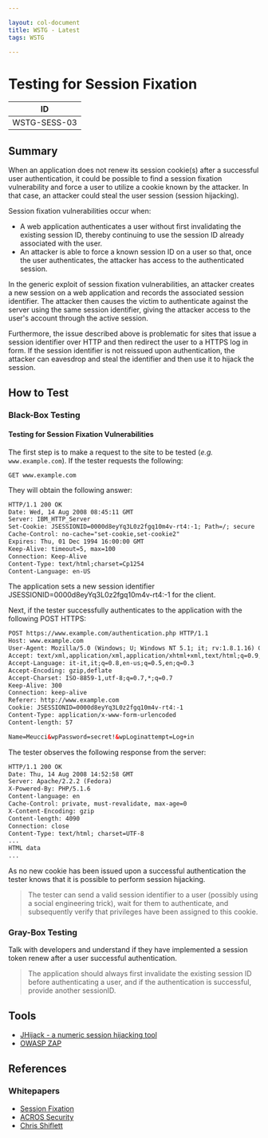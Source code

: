 ```yaml
---

layout: col-document
title: WSTG - Latest
tags: WSTG

---
```

# Testing for Session Fixation

|ID           |
|-------------|
|WSTG-SESS-03|

## Summary

When an application does not renew its session cookie(s) after a successful user authentication, it could be possible to find a session fixation vulnerability and force a user to utilize a cookie known by the attacker. In that case, an attacker could steal the user session (session hijacking).

Session fixation vulnerabilities occur when:

- A web application authenticates a user without first invalidating the existing session ID, thereby continuing to use the session ID already associated with the user.
- An attacker is able to force a known session ID on a user so that, once the user authenticates, the attacker has access to the authenticated session.

In the generic exploit of session fixation vulnerabilities, an attacker creates a new session on a web application and records the associated session identifier. The attacker then causes the victim to authenticate against the server using the same session identifier, giving the attacker access to the user's account through the active session.

Furthermore, the issue described above is problematic for sites that issue a session identifier over HTTP and then redirect the user to a HTTPS log in form. If the session identifier is not reissued upon authentication, the attacker can eavesdrop and steal the identifier and then use it to hijack the session.

## How to Test

### Black-Box Testing

#### Testing for Session Fixation Vulnerabilities

The first step is to make a request to the site to be tested (_e.g._ `www.example.com`). If the tester requests the following:

`GET www.example.com`

They will obtain the following answer:

```html
HTTP/1.1 200 OK
Date: Wed, 14 Aug 2008 08:45:11 GMT
Server: IBM_HTTP_Server
Set-Cookie: JSESSIONID=0000d8eyYq3L0z2fgq10m4v-rt4:-1; Path=/; secure
Cache-Control: no-cache="set-cookie,set-cookie2"
Expires: Thu, 01 Dec 1994 16:00:00 GMT
Keep-Alive: timeout=5, max=100
Connection: Keep-Alive
Content-Type: text/html;charset=Cp1254
Content-Language: en-US
```

The application sets a new session identifier JSESSIONID=0000d8eyYq3L0z2fgq10m4v-rt4:-1 for the client.

Next, if the tester successfully authenticates to the application with the following POST HTTPS:

```html
POST https://www.example.com/authentication.php HTTP/1.1
Host: www.example.com
User-Agent: Mozilla/5.0 (Windows; U; Windows NT 5.1; it; rv:1.8.1.16) Gecko/20080702 Firefox/2.0.0.16
Accept: text/xml,application/xml,application/xhtml+xml,text/html;q=0.9,text/plain;q=0.8,image/png,*/*;q=0.5
Accept-Language: it-it,it;q=0.8,en-us;q=0.5,en;q=0.3
Accept-Encoding: gzip,deflate
Accept-Charset: ISO-8859-1,utf-8;q=0.7,*;q=0.7
Keep-Alive: 300
Connection: keep-alive
Referer: http://www.example.com
Cookie: JSESSIONID=0000d8eyYq3L0z2fgq10m4v-rt4:-1
Content-Type: application/x-www-form-urlencoded
Content-length: 57

Name=Meucci&wpPassword=secret!&wpLoginattempt=Log+in
```

The tester observes the following response from the server:

```html
HTTP/1.1 200 OK
Date: Thu, 14 Aug 2008 14:52:58 GMT
Server: Apache/2.2.2 (Fedora)
X-Powered-By: PHP/5.1.6
Content-language: en
Cache-Control: private, must-revalidate, max-age=0
X-Content-Encoding: gzip
Content-length: 4090
Connection: close
Content-Type: text/html; charset=UTF-8
...
HTML data
...
```

As no new cookie has been issued upon a successful authentication the tester knows that it is possible to perform session hijacking.

> The tester can send a valid session identifier to a user (possibly using a social engineering trick), wait for them to authenticate, and subsequently verify that privileges have been assigned to this cookie.

### Gray-Box Testing

Talk with developers and understand if they have implemented a session token renew after a user successful authentication.

> The application should always first invalidate the existing session ID before authenticating a user, and if the authentication is successful, provide another sessionID.

## Tools

- [JHijack - a numeric session hijacking tool](https://sourceforge.net/projects/jhijack/)
- [OWASP ZAP](https://www.zaproxy.org)

## References

### Whitepapers

- [Session Fixation](https://owasp.org/www-community/attacks/Session_fixation)
- [ACROS Security](https://www.acrossecurity.com/papers/session_fixation.pdf)
- [Chris Shiflett](http://shiflett.org/articles/session-fixation)
